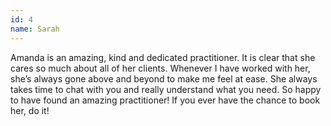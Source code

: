 ```yaml
---
id: 4
name: Sarah
---
```


Amanda is an amazing, kind and dedicated practitioner. It is clear that she cares so much about all of her clients. Whenever I have worked with her, she’s always gone above and beyond to make me feel at ease. She always takes time to chat with you and really understand what you need. So happy to have found an amazing practitioner! If you ever have the chance to book her, do it!